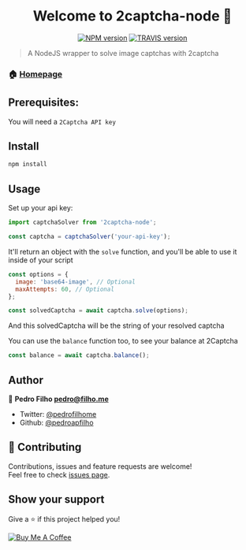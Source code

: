 <h1 align="center">Welcome to 2captcha-node 👋</h1>

<p align="center">
  <a href="https://www.npmjs.com/package/2captcha-node"><img alt="NPM version" src="https://badge.fury.io/js/2captcha-node.svg"></a>
  <a href="https://travis-ci.com/pedroapfilho/2captcha-node"><img alt="TRAVIS version" src="https://travis-ci.com/pedroapfilho/2captcha-node.svg?branch=master"></a>
</p>

> A NodeJS wrapper to solve image captchas with 2captcha

### 🏠 [Homepage](https://github.com/pedroapfilho/2captcha-node#readme)

## Prerequisites:

You will need a `2Captcha API key`

## Install

```sh
npm install
```

## Usage

Set up your api key:

```js
import captchaSolver from '2captcha-node';

const captcha = captchaSolver('your-api-key');
```

It'll return an object with the `solve` function, and you'll be able to use it inside of your script

```js
const options = {
  image: 'base64-image', // Optional
  maxAttempts: 60, // Optional
};

const solvedCaptcha = await captcha.solve(options);
```

And this solvedCaptcha will be the string of your resolved captcha

You can use the `balance` function too, to see your balance at 2Captcha

```js
const balance = await captcha.balance();
```

## Author

👤 **Pedro Filho <pedro@filho.me>**

- Twitter: [@pedrofilhome](https://twitter.com/pedrofilhome)
- Github: [@pedroapfilho](https://github.com/pedroapfilho)

## 🤝 Contributing

Contributions, issues and feature requests are welcome!<br />Feel free to check [issues page](https://github.com/pedroapfilho/2captcha-node/issues).

## Show your support

Give a ⭐️ if this project helped you!

<a href="https://www.buymeacoffee.com/khcUAVF" target="_blank"><img src="https://bmc-cdn.nyc3.digitaloceanspaces.com/BMC-button-images/custom_images/orange_img.png" alt="Buy Me A Coffee" style="height: auto !important;width: auto !important;" ></a>
